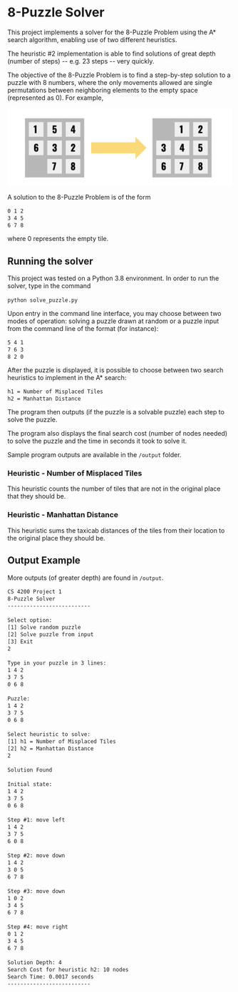 # 8-Puzzle Solver

This project implements a solver for the 8-Puzzle Problem using the A* search
algorithm, enabling use of two different heuristics.

The heuristic #2 implementation is able to find solutions of great depth (number
 of steps) -- e.g. 23 steps -- very quickly.

The objective of the 8-Puzzle Problem is to find a step-by-step solution to a
puzzle with 8 numbers, where the only movements allowed are single permutations
between neighboring elements to the empty space (represented as 0). For example,

![8-Puzzle Demonstration](puzzle.png)

A solution to the 8-Puzzle Problem is of the form

```
0 1 2
3 4 5
6 7 8
```

where 0 represents the empty tile.

## Running the solver

This project was tested on a Python 3.8 environment. In order to run the solver,
type in the command

```python solve_puzzle.py```

Upon entry in the command line interface, you may choose between two modes of
operation: solving a puzzle drawn at random or a puzzle input from the command
line of the format (for instance):

```
5 4 1
7 6 3
8 2 0
```

After the puzzle is displayed, it is possible to choose between two search
heuristics to implement in the A* search:

```
h1 = Number of Misplaced Tiles
h2 = Manhattan Distance
```

The program then outputs (if the puzzle is a solvable puzzle) each step to solve
the puzzle.

The program also displays the final search cost (number of nodes needed) to
solve the puzzle and the time in seconds it took to solve it.

Sample program outputs are available in the `/output` folder.


### Heuristic - Number of Misplaced Tiles

This heuristic counts the number of tiles that are not in the original place
that they should be.

### Heuristic - Manhattan Distance

This heuristic sums the taxicab distances of the tiles from their location to
the original place they should be.


## Output Example

More outputs (of greater depth) are found in `/output`.

```
CS 4200 Project 1
8-Puzzle Solver
--------------------------

Select option:
[1] Solve random puzzle
[2] Solve puzzle from input
[3] Exit
2

Type in your puzzle in 3 lines:
1 4 2
3 7 5
0 6 8

Puzzle:
1 4 2
3 7 5
0 6 8

Select heuristic to solve:
[1] h1 = Number of Misplaced Tiles
[2] h2 = Manhattan Distance
2

Solution Found

Initial state:
1 4 2
3 7 5
0 6 8

Step #1: move left
1 4 2
3 7 5
6 0 8

Step #2: move down
1 4 2
3 0 5
6 7 8

Step #3: move down
1 0 2
3 4 5
6 7 8

Step #4: move right
0 1 2
3 4 5
6 7 8

Solution Depth: 4
Search Cost for heuristic h2: 10 nodes
Search Time: 0.0017 seconds
--------------------------
```
